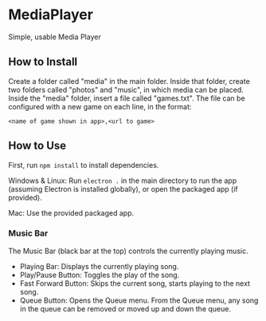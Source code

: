 # MediaPlayer
Simple, usable Media Player

## How to Install
Create a folder called "media" in the main folder. Inside that folder, create two folders called "photos" and "music", in which media can be placed. Inside the "media" folder, insert a file called "games.txt". The file can be configured with a new game on each line, in the format:

`<name of game shown in app>,<url to game>`

## How to Use
First, run `npm install` to install dependencies.

Windows & Linux: Run `electron .` in the main directory to run the app (assuming Electron is installed globally), or open the packaged app (if provided).

Mac: Use the provided packaged app.

### Music Bar
The Music Bar (black bar at the top) controls the currently playing music.

- Playing Bar: Displays the currently playing song.
- Play/Pause Button: Toggles the play of the song.
- Fast Forward Button: Skips the current song, starts playing to the next song.
- Queue Button: Opens the Queue menu. From the Queue menu, any song in the queue can be removed or moved up and down the queue.
